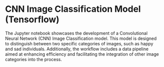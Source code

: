 # CNN Image Classification Model (Tensorflow) 

The Jupyter notebook showcases the development of a Convolutional Neural Network (CNN) Image Classification model. This model is designed to distinguish between two specific categories of images, such as happy and sad individuals. Additionally, the workflow includes a data pipeline aimed at enhancing efficiency and facilitating the integration of other image categories into the process.
